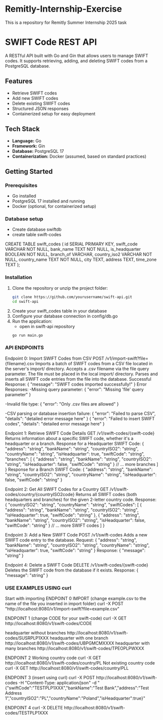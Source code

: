 # Remitly-Internship-Exercise
This is a repository for Remitly Summer Internship 2025 task

# SWIFT Code REST API

A RESTful API built with Go and Gin that allows users to manage SWIFT codes. It supports retrieving, adding, and deleting SWIFT codes from a PostgreSQL database.

## Features

- Retrieve SWIFT codes
- Add new SWIFT codes
- Delete existing SWIFT codes
- Structured JSON responses
- Containerized setup for easy deployment

## Tech Stack

- **Language:** Go
- **Framework:** Gin
- **Database:** PostgreSQL 17
- **Containerization:** Docker (assumed, based on standard practices)

## Getting Started

### Prerequisites

- Go installed
- PostgreSQL 17 installed and running
- Docker (optional, for containerized setup)

### Database setup
- Create database swiftdb
- create table swift-codes
  
CREATE TABLE swift_codes (
    id SERIAL PRIMARY KEY,
    swift_code VARCHAR NOT NULL,
    bank_name TEXT NOT NULL,
    is_headquarter BOOLEAN NOT NULL,
    branch_of VARCHAR,
    country_iso2 VARCHAR NOT NULL,
    country_name TEXT NOT NULL,
    city TEXT,
    address TEXT,
    time_zone TEXT
);

### Installation

1. Clone the repository or unzip the project folder:
   ```bash
   git clone https://github.com/yourusername/swift-api.git
   cd swift-api
2. Create your swift_codes table in your database
3. Configure your database connection in config/db.go
4. Run the application:
   - open in swift-api repository
   ```bash
   go run main.go
### API ENDPOINTS
Endpoint 0: Import SWIFT Codes from CSV
POST /v1/import-swift?file={filename}.csv
Imports a batch of SWIFT codes from a CSV file located in the server's import/ directory.
Accepts a .csv filename via the file query parameter.
The file must be placed in the local import/ directory.
Parses and inserts all SWIFT code entries from the file into the database.
Successful Response:
{
  "message": "SWIFT codes imported successfully!"
}
Error Responses:
-Missing query parameter:
{
  "error": "Missing 'file' query parameter"
}

-Invalid file type:
{
  "error": "Only .csv files are allowed"
}

-CSV parsing or database insertion failure:
{
  "error": "Failed to parse CSV",
  "details": "detailed error message here"
}
{
  "error": "Failed to insert SWIFT codes",
  "details": "detailed error message here"
}


Endpoint 1: Retrieve SWIFT Code Details
GET /v1/swift-codes/{swift-code}
Returns information about a specific SWIFT code, whether it's a headquarter or a branch.
Response for a Headquarter SWIFT Code:
{
  "address": "string",
  "bankName": "string",
  "countryISO2": "string",
  "countryName": "string",
  "isHeadquarter": true,
  "swiftCode": "string",
  "branches": [
    {
      "address": "string",
      "bankName": "string",
      "countryISO2": "string",
      "isHeadquarter": false,
      "swiftCode": "string"
    }
    // ... more branches
  ]
}
Response for a Branch SWIFT Code:
{
  "address": "string",
  "bankName": "string",
  "countryISO2": "string",
  "countryName": "string",
  "isHeadquarter": false,
  "swiftCode": "string"
}

Endpoint 2: Get All SWIFT Codes for a Country
GET /v1/swift-codes/country/{countryISO2code}
Returns all SWIFT codes (both headquarters and branches) for the given 2-letter country code.
Response:
{
  "countryISO2": "string",
  "countryName": "string",
  "swiftCodes": [
    {
      "address": "string",
      "bankName": "string",
      "countryISO2": "string",
      "isHeadquarter": true,
      "swiftCode": "string"
    },
    {
      "address": "string",
      "bankName": "string",
      "countryISO2": "string",
      "isHeadquarter": false,
      "swiftCode": "string"
    }
    // ... more SWIFT codes
  ]
}

Endpoint 3: Add a New SWIFT Code
POST /v1/swift-codes
Adds a new SWIFT code entry to the database.
Request:
{
  "address": "string",
  "bankName": "string",
  "countryISO2": "string",
  "countryName": "string",
  "isHeadquarter": true,
  "swiftCode": "string"
}
Response:
{
  "message": "string"
}

Endpoint 4: Delete a SWIFT Code
DELETE /v1/swift-codes/{swift-code}
Deletes the SWIFT code from the database if it exists.
Response:
{
  "message": "string"
}

### USE EXAMPLES USING curl
Start with importing 
ENDPOINT 0 IMPORT (change example.csv to the name of the file you inserted in import folder)
curl -X POST "http://localhost:8080/v1/import-swift?file=example.csv"

ENDPOINT 1 (change CODE for your swift-code)
curl -X GET http://localhost:8080/v1/swift-codes/CODE

headquarter without branches
http://localhost:8080/v1/swift-codes/SUSRPLP1XXX
headquarter with one branch
http://localhost:8080/v1/swift-codes/UBPGMCMXXXX
headquarter with many branches
http://localhost:8080/v1/swift-codes/TPEOPLPWXXX

ENDPOINT 2
Working country code
curl -X GET http://localhost:8080/v1/swift-codes/country/PL
Not existing country code
curl -X GET http://localhost:8080/v1/swift-codes/country/PLL

ENDPOINT 3 (insert using curl)
curl -X POST http://localhost:8080/v1/swift-codes -H "Content-Type: application/json" -d "{\"swiftCode\":\"TESTPLP1XXX\",\"bankName\":\"Test Bank\",\"address\":\"Test Address 1\",\"countryISO2\":\"PL\",\"countryName\":\"Poland\",\"isHeadquarter\":true}"

ENDPOINT 4
curl -X DELETE http://localhost:8080/v1/swift-codes/TESTPLP1XXX
